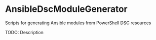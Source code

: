 # AnsibleDscModuleGenerator
Scripts for generating Ansible modules from PowerShell DSC resources

TODO: Description
